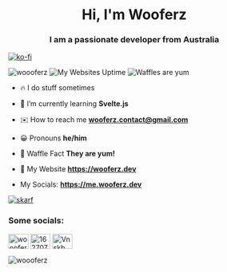<h1 align="center">Hi, I'm Wooferz </h1>
<h3 align="center">I am a passionate developer from Australia</h3>

[![ko-fi](https://ko-fi.com/img/githubbutton_sm.svg)](https://ko-fi.com/R5R4DQE1M)

![woooferz](https://komarev.com/ghpvc/?username=woooferz&label=Profile%20views&color=0e75b6&style=for-the-badge)
![My Websites Uptime](https://up.staffle.us/api/badge/5/uptime/24h?style=for-the-badge&label=My%20Websites%20Uptime%2024&color=blue)
![Waffles are yum](https://img.shields.io/badge/Waffles-Yum-blue?style=for-the-badge)

- 🔥 I do stuff sometimes

- 📘 I’m currently learning **Svelte.js**

- ✉️ How to reach me **wooferz.contact@gmail.com**

- 😀 Pronouns **he/him**

- 🧇 Waffle Fact **They are yum!**

- 🔗 My Website **https://wooferz.dev**

- My Socials: **https://me.wooferz.dev**

[![skarf](https://github-readme-stats.vercel.app/api/pin/?username=woooferz&repo=skarf&theme=cobalt)](https://github.com/woooferz/skarf)

### Some socials:
<p align="left">
<a href="https://dev.to/woooferz" target="blank"><img align="center" src="https://raw.githubusercontent.com/rahuldkjain/github-profile-readme-generator/master/src/images/icons/Social/devto.svg" alt="woooferz" height="30" width="40" /></a>
<a href="https://stackoverflow.com/users/16270729" target="blank"><img align="center" src="https://raw.githubusercontent.com/rahuldkjain/github-profile-readme-generator/master/src/images/icons/Social/stack-overflow.svg" alt="16270729" height="30" width="40" /></a>
<a href="https://discord.gg/VnskbWb4Ft" target="blank"><img align="center" src="https://raw.githubusercontent.com/rahuldkjain/github-profile-readme-generator/master/src/images/icons/Social/discord.svg" alt="VnskbWb4Ft" height="30" width="40" /></a>
</p>

<p><img align="center" src="https://github-readme-stats.vercel.app/api/top-langs?username=woooferz&show_icons=true&locale=en&layout=compact&theme=cobalt" alt="woooferz" /></p>


<!---
woooferz/woooferz is a ✨ special ✨ repository because its `README.md` (this file) appears on your GitHub profile.
You can click the Preview link to take a look at your changes.
--->

<!--
**woooferz/woooferz** is a ✨ _special_ ✨ repository because its `README.md` (this file) appears on your GitHub profile.

Here are some ideas to get you started:

- 🔭 I’m currently working on ...
- 🌱 I’m currently learning ...
- 👯 I’m looking to collaborate on ...
- 🤔 I’m looking for help with ...
- 💬 Ask me about ...
- 📫 How to reach me: ...
- 😄 Pronouns: ...
- ⚡ Fun fact: ...
-->
